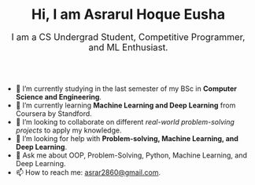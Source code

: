 <div align="center">
<h1> Hi, I am Asrarul Hoque Eusha</h1>
</div>
<div align="center">
<span style="font-size: 18px;">I am a CS Undergrad Student, Competitive Programmer, and ML Enthusiast.</span> 
</div>
<br>
<br>
<br>


- 🔭 I’m currently studying in the last semester of my BSc in **Computer Science and Engineering**.
- 🌱 I’m currently learning **Machine Learning and Deep Learning** from Coursera by Standford.
- 👯 I’m looking to collaborate on different *real-world problem-solving projects* to apply my knowledge.
- 🤔 I’m looking for help with **Problem-solving, Machine Learning, and Deep Learning**.
- 💬 Ask me about OOP, Problem-Solving, Python, Machine Learning, and Deep Learning.
- 📫 How to reach me: asrar2860@gmail.com.
